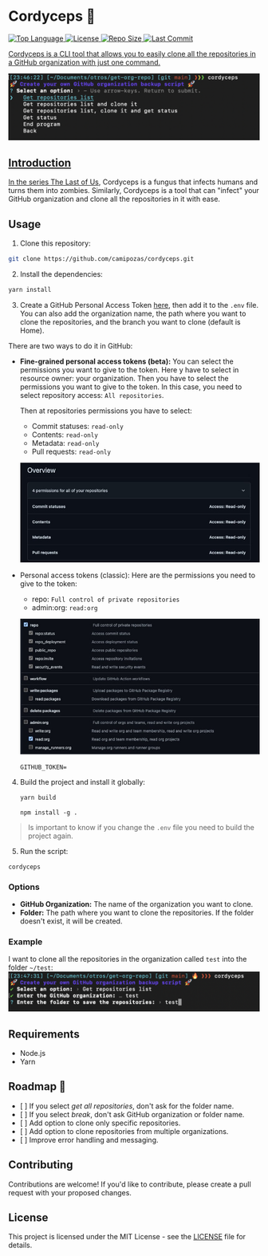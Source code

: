 # Cordyceps 🐛

  <p>
    <a href="https://github.com/camipozas/cordyceps">
      <img alt="Top Language" src="https://img.shields.io/github/languages/top/camipozas/cordyceps"/>
    </a>
    <a href="https://github.com/camipozas/cordyceps/blob/main/LICENSE">
      <img alt="License" src="https://img.shields.io/github/license/camipozas/cordyceps"/>
    </a>
    <a href="https://github.com/camipozas/cordyceps">
      <img alt="Repo Size" src="https://img.shields.io/github/repo-size/camipozas/cordyceps"/>
    </a>
      <a href="https://img.shields.io/github/last-commit/camipozas/cordyceps">
      <img alt="Last Commit" src="https://img.shields.io/github/last-commit/camipozas/cordyceps"/>
  </p>

Cordyceps is a CLI tool that allows you to easily clone all the repositories in a GitHub organization with just one command.

![Initial Screen](/img/img1.png 'Initial screen')

## Introduction

In the series [The Last of Us](https://en.wikipedia.org/wiki/The_Last_of_Us), Cordyceps is a fungus that infects humans and turns them into zombies. Similarly, Cordyceps is a tool that can "infect" your GitHub organization and clone all the repositories in it with ease.

## Usage

1.  Clone this repository:

```bash
git clone https://github.com/camipozas/cordyceps.git
```

2.  Install the dependencies:

```bash
yarn install
```

3.  Create a GitHub Personal Access Token [here](https://docs.github.com/es/authentication/keeping-your-account-and-data-secure/creating-a-personal-access-token), then add it to the `.env` file. You can also add the organization name, the path where you want to clone the repositories, and the branch you want to clone (default is Home).

There are two ways to do it in GitHub:

- **Fine-grained personal access tokens (beta):** You can select the permissions you want to give to the token.
  Here y have to select in resource owner: your organization. Then you have to select the permissions you want to give to the token. In this case, you need to select repository access: `All repositories`.

  Then at repositories permissions you have to select:

  - Commit statuses: `read-only`
  - Contents: `read-only`
  - Metadata: `read-only`
  - Pull requests: `read-only`

  ![Fine-grained personal access tokens](/img/grained-token.jpeg 'Fine-grained personal access tokens')

- Personal access tokens (classic): Here are the permissions you need to give to the token:

  - repo: `Full control of private repositories`
  - admin:org: `read:org`

  ![Personal access tokens](/img/classic-token.jpeg 'Personal access tokens')

      GITHUB_TOKEN=

4.  Build the project and install it globally:

        yarn build

    <!---->

        npm install -g .

> Is important to know if you change the `.env` file you need to build the project again.

5.  Run the script:

<!---->

    cordyceps

### Options

- **GitHub Organization:** The name of the organization you want to clone.
- **Folder:** The path where you want to clone the repositories. If the folder doesn't exist, it will be created.

### Example

I want to clone all the repositories in the organization called `test` into the folder `~/test`:
![Get repositories](/img/img2.png 'Get repositories')

## Requirements

- Node.js
- Yarn

## Roadmap 🚀

- \[ ] If you select _get all repositories_, don't ask for the folder name.
- \[ ] If you select _break_, don't ask GitHub organization or folder name.
- \[ ] Add option to clone only specific repositories.
- \[ ] Add option to clone repositories from multiple organizations.
- \[ ] Improve error handling and messaging.

## Contributing

Contributions are welcome! If you'd like to contribute, please create a pull request with your proposed changes.

## License

This project is licensed under the MIT License - see the [LICENSE](LICENSE) file for details.
